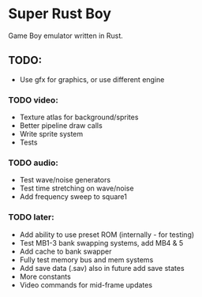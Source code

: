 # Super Rust Boy

Game Boy emulator written in Rust.


## TODO:
* Use gfx for graphics, or use different engine

### TODO video:
* Texture atlas for background/sprites
* Better pipeline draw calls
* Write sprite system
* Tests

### TODO audio:
* Test wave/noise generators
* Test time stretching on wave/noise
* Add frequency sweep to square1

### TODO later:
* Add ability to use preset ROM (internally - for testing)
* Test MB1-3 bank swapping systems, add MB4 & 5
* Add cache to bank swapper
* Fully test memory bus and mem systems
* Add save data (.sav) also in future add save states
* More constants
* Video commands for mid-frame updates
